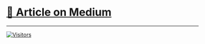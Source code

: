 # [👀 Article on Medium](https://medium.com/valtech-ch/monorepo-semantic-releases-db114811efa5)

---

[![Visitors](https://api.visitorbadge.io/api/combined?path=https%3A%2F%2Fgithub.com%2Fb12k%2Fmonorepo-semantic-releases&label=visits&countColor=%23263759&style=flat-square&labelStyle=upper)](https://visitorbadge.io/status?path=https%3A%2F%2Fgithub.com%2Fb12k%2Fmonorepo-semantic-releases)
